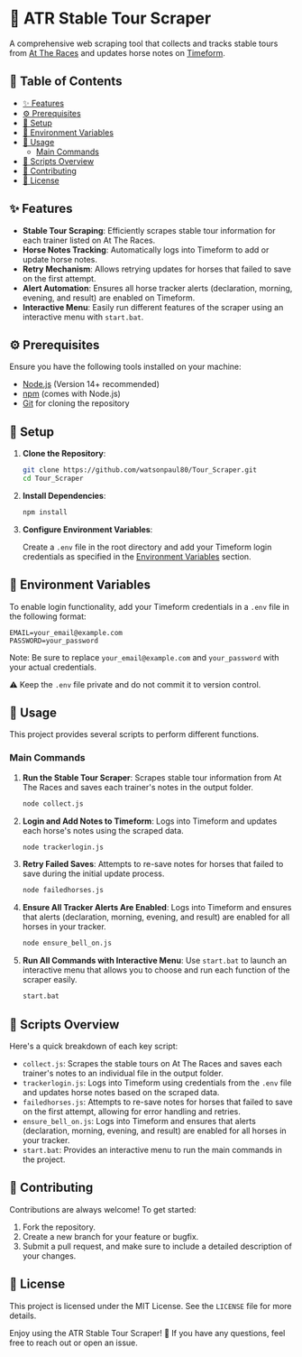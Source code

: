 # 🏇 ATR Stable Tour Scraper

A comprehensive web scraping tool that collects and tracks stable tours from [At The Races](https://www.attheraces.com/stable-tours) and updates horse notes on [Timeform](https://www.timeform.com/).

## 💑 Table of Contents

- [✨ Features](#-features)
- [⚙️ Prerequisites](#%ef%b8%8f-prerequisites)
- [🚀 Setup](#-setup)
- [🔐 Environment Variables](#-environment-variables)
- [📖 Usage](#-usage)
  - [Main Commands](#main-commands)
- [📜 Scripts Overview](#-scripts-overview)
- [🤝 Contributing](#-contributing)
- [📄 License](#-license)

## ✨ Features

- **Stable Tour Scraping**: Efficiently scrapes stable tour information for each trainer listed on At The Races.
- **Horse Notes Tracking**: Automatically logs into Timeform to add or update horse notes.
- **Retry Mechanism**: Allows retrying updates for horses that failed to save on the first attempt.
- **Alert Automation**: Ensures all horse tracker alerts (declaration, morning, evening, and result) are enabled on Timeform.
- **Interactive Menu**: Easily run different features of the scraper using an interactive menu with `start.bat`.

## ⚙️ Prerequisites

Ensure you have the following tools installed on your machine:

- [Node.js](https://nodejs.org/) (Version 14+ recommended)
- [npm](https://www.npmjs.com/) (comes with Node.js)
- [Git](https://git-scm.com/) for cloning the repository

## 🚀 Setup

1. **Clone the Repository**:

   ```bash
   git clone https://github.com/watsonpaul80/Tour_Scraper.git
   cd Tour_Scraper
   ```

2. **Install Dependencies**:

   ```bash
   npm install
   ```

3. **Configure Environment Variables**:

   Create a `.env` file in the root directory and add your Timeform login credentials as specified in the [Environment Variables](#-environment-variables) section.

## 🔐 Environment Variables

To enable login functionality, add your Timeform credentials in a `.env` file in the following format:

```
EMAIL=your_email@example.com
PASSWORD=your_password
```

Note: Be sure to replace `your_email@example.com` and `your_password` with your actual credentials.

⚠️ Keep the `.env` file private and do not commit it to version control.

## 📖 Usage

This project provides several scripts to perform different functions.

### Main Commands

1. **Run the Stable Tour Scraper**:
   Scrapes stable tour information from At The Races and saves each trainer's notes in the output folder.

   ```bash
   node collect.js
   ```

2. **Login and Add Notes to Timeform**:
   Logs into Timeform and updates each horse's notes using the scraped data.

   ```bash
   node trackerlogin.js
   ```

3. **Retry Failed Saves**:
   Attempts to re-save notes for horses that failed to save during the initial update process.

   ```bash
   node failedhorses.js
   ```

4. **Ensure All Tracker Alerts Are Enabled**:
   Logs into Timeform and ensures that alerts (declaration, morning, evening, and result) are enabled for all horses in your tracker.

   ```bash
   node ensure_bell_on.js
   ```

5. **Run All Commands with Interactive Menu**:
   Use `start.bat` to launch an interactive menu that allows you to choose and run each function of the scraper easily.

   ```bash
   start.bat
   ```

## 📜 Scripts Overview

Here's a quick breakdown of each key script:

- `collect.js`: Scrapes the stable tours on At The Races and saves each trainer's notes to an individual file in the output folder.
- `trackerlogin.js`: Logs into Timeform using credentials from the `.env` file and updates horse notes based on the scraped data.
- `failedhorses.js`: Attempts to re-save notes for horses that failed to save on the first attempt, allowing for error handling and retries.
- `ensure_bell_on.js`: Logs into Timeform and ensures that alerts (declaration, morning, evening, and result) are enabled for all horses in your tracker.
- `start.bat`: Provides an interactive menu to run the main commands in the project.

## 🤝 Contributing

Contributions are always welcome! To get started:

1. Fork the repository.
2. Create a new branch for your feature or bugfix.
3. Submit a pull request, and make sure to include a detailed description of your changes.

## 📄 License

This project is licensed under the MIT License. See the `LICENSE` file for more details.

Enjoy using the ATR Stable Tour Scraper! 🏇 If you have any questions, feel free to reach out or open an issue.

